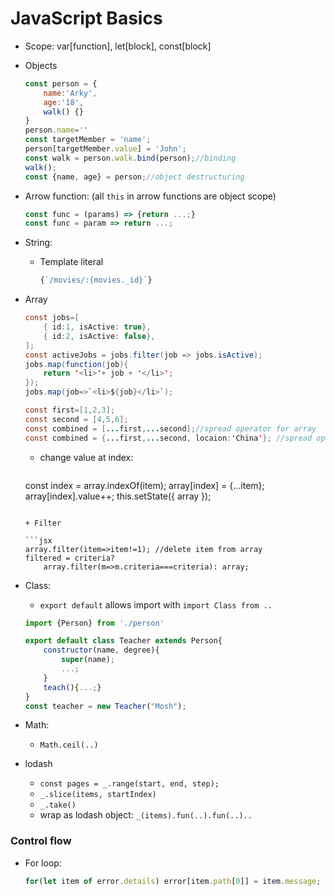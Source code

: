 # JavaScript Basics

+ Scope: var[function], let[block], const[block]

+ Objects

  ```javascript
  const person = {
      name:'Arky',
      age:'18',
      walk() {}
  }
  person.name=''
  const targetMember = 'name';
  person[targetMember.value] = 'John';
  const walk = person.walk.bind(person);//binding
  walk();
  const {name, age} = person;//object destructuring
  
  ```

+ Arrow function:  (all `this` in arrow functions are object scope)

  ```javascript
  const func = (params) => {return ...;}
  const func = param => return ...;
  ```

+ String: 

  + Template literal
  
    ```jsx
    {`/movies/:{movies._id}`}
    ```
    
    
  
+ Array

  ```java
  const jobs=[
      { id:1, isActive: true},
      { id:2, isActive: false},
  ];
  const activeJobs = jobs.filter(job => jobs.isActive);
  jobs.map(function(job){
      return '<li>'+ job + '</li>';
  });
  jobs.map(job=>`<li>${job}</li>`);
  
  const first=[1,2,3];
  const second = [4,5,6];
  const combined = [...first,...second];//spread operator for array
  const combined = {...first,...second, locaion:'China'}; //spread operator for objects
  
  
  ```

  + change value at index:

    ```javascript
  const index = array.indexOf(item);
    array[index] = {...item};
    array[index].value++;
    this.setState({ array });
    
    ```
    
  + Filter

    ```jsx
    array.filter(item=>item!=1); //delete item from array
    filtered = criteria? 
        array.filter(m=>m.criteria===criteria): array;
    ```

    

+ Class:

  + `export default` allows import with `import Class from ..`

  ```javascript
  import {Person} from './person'
  
  export default class Teacher extends Person{
      constructor(name, degree){
          super(name);
          ...;
      }
      teach(){...;}
  }
  const teacher = new Teacher("Mosh");
  ```

+ Math:

  + `Math.ceil(..)`
  
+ lodash

  + `const pages = _.range(start, end, step);`
  + `_.slice(items, startIndex)`
  + `_.take()`
  + wrap as lodash object: `_(items).fun(..).fun(..)..`

### Control flow

+ For loop: 

  ```jsx
  for(let item of error.details) error[item.path[0]] = item.message;
  ```

  